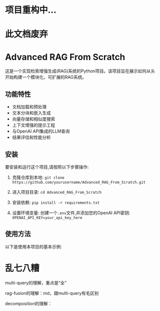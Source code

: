 # 项目重构中...

# 此文档废弃

# Advanced RAG From Scratch

这是一个实现检索增强生成(RAG)系统的Python项目。该项目旨在展示如何从头开始构建一个模块化，可扩展的RAG系统。

## 功能特性

- 文档加载和预处理
- 文本分块和嵌入生成
- 向量存储和相似度搜索
- 上下文增强的提示工程
- 与OpenAI API集成的LLM查询
- 结果评估和性能分析

## 安装

要安装和运行这个项目,请按照以下步骤操作:

1. 克隆仓库到本地:   ```
   git clone https://github.com/yourusername/Advanced_RAG_From_Scratch.git   ```

2. 进入项目目录:   ```
   cd Advanced_RAG_From_Scratch   ```

3. 安装依赖:   ```
   pip install -r requirements.txt   ```

4. 设置环境变量:
   创建一个`.env`文件,并添加您的OpenAI API密钥:   ```
   OPENAI_API_KEY=your_api_key_here   ```

## 使用方法

以下是使用本项目的基本示例:

# 乱七八糟

multi-query的理解，重点是“全”

rag-fusion的理解：md，跟multi-query有毛区别

decomposition的理解：
